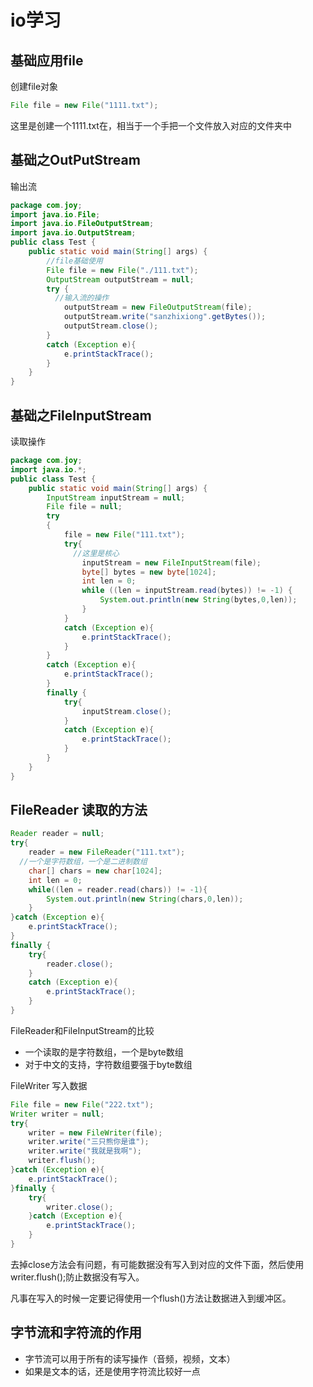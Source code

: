 # io学习

## 基础应用file

创建file对象

```java
File file = new File("1111.txt");
```

这里是创建一个1111.txt在，相当于一个手把一个文件放入对应的文件夹中

## 基础之OutPutStream

输出流

```java
package com.joy;
import java.io.File;
import java.io.FileOutputStream;
import java.io.OutputStream;
public class Test {
    public static void main(String[] args) {
        //file基础使用
        File file = new File("./111.txt");
        OutputStream outputStream = null;
        try {
          //输入流的操作
            outputStream = new FileOutputStream(file);
            outputStream.write("sanzhixiong".getBytes());
            outputStream.close();
        }
        catch (Exception e){
            e.printStackTrace();
        }
    }
}
```



## 基础之FileInputStream

读取操作

```java
package com.joy;
import java.io.*;
public class Test {
    public static void main(String[] args) {
        InputStream inputStream = null;
        File file = null;
        try
        {
            file = new File("111.txt");
            try{
              //这里是核心
                inputStream = new FileInputStream(file);
                byte[] bytes = new byte[1024];
                int len = 0;
                while ((len = inputStream.read(bytes)) != -1) {
                    System.out.println(new String(bytes,0,len));
                }
            }
            catch (Exception e){
                e.printStackTrace();
            }
        }
        catch (Exception e){
            e.printStackTrace();
        }
        finally {
            try{
                inputStream.close();
            }
            catch (Exception e){
                e.printStackTrace();
            }
        }
    }
}
```

## FileReader 读取的方法

```java
Reader reader = null;
try{
    reader = new FileReader("111.txt");
  //一个是字符数组，一个是二进制数组
    char[] chars = new char[1024];
    int len = 0;
    while((len = reader.read(chars)) != -1){
        System.out.println(new String(chars,0,len));
    }
}catch (Exception e){
    e.printStackTrace();
}
finally {
    try{
        reader.close();
    }
    catch (Exception e){
        e.printStackTrace();
    }
}
```

FileReader和FileInputStream的比较

- 一个读取的是字符数组，一个是byte数组
- 对于中文的支持，字符数组要强于byte数组

FileWriter 写入数据

```java
File file = new File("222.txt");
Writer writer = null;
try{
    writer = new FileWriter(file);
    writer.write("三只熊你是谁");
    writer.write("我就是我啊");
  	writer.flush();
}catch (Exception e){
    e.printStackTrace();
}finally {
    try{
        writer.close();
    }catch (Exception e){
        e.printStackTrace();
    }
}
```

去掉close方法会有问题，有可能数据没有写入到对应的文件下面，然后使用 writer.flush();防止数据没有写入。

凡事在写入的时候一定要记得使用一个flush()方法让数据进入到缓冲区。

## 字节流和字符流的作用

- 字节流可以用于所有的读写操作（音频，视频，文本）
- 如果是文本的话，还是使用字符流比较好一点

